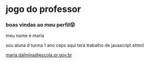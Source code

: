 # jogo do professor
### boas vindas ao meu perfil😝
meu nome é maria

sou aluna d turma 1 ano ceps
aqui terá trabalho de javascript ehtml

maria.dalmina@escola.pr.gov.br
